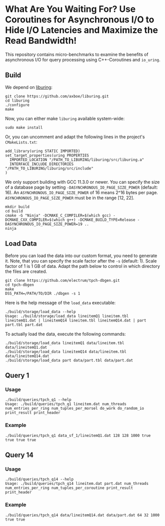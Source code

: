 # What Are You Waiting For? Use Coroutines for Asynchronous I/O to Hide I/O Latencies and Maximize the Read Bandwidth!

This repository contains micro-benchmarks to examine the benefits of asynchronous I/O for query processing using C++-Coroutines and `io_uring`.

## Build

We depend on [liburing](https://github.com/axboe/liburing):

```
git clone https://github.com/axboe/liburing.git
cd liburing
./configure
make
```

Now, you can either make `liburing` available system-wide:

```
sudo make install
```

Or, you can uncomment and adapt the following lines in the project's `CMakeLists.txt`:

```
add_library(uring STATIC IMPORTED)
set_target_properties(uring PROPERTIES
  IMPORTED_LOCATION "/PATH_TO_LIBURING/liburing/src/liburing.a"
  INTERFACE_INCLUDE_DIRECTORIES "/PATH_TO_LIBURING/liburing/src/include"
)
```

We only support building with GCC 11.3.0 or newer.
You can specify the size of a database page by setting `-DASYNCHRONOUS_IO_PAGE_SIZE_POWER` (default: 16).
An `ASYNCHRONOUS_IO_PAGE_SIZE_POWER` of 16 means 2^16 bytes per page.
`ASYNCHRONOUS_IO_PAGE_SIZE_POWER` must be in the range [12, 22].

```
mkdir build
cd build
cmake -G "Ninja" -DCMAKE_C_COMPILER=$(which gcc) -DCMAKE_CXX_COMPILER=$(which g++) -DCMAKE_BUILD_TYPE=Release -DASYNCHRONOUS_IO_PAGE_SIZE_POWER=19 ..
ninja
```

## Load Data

Before you can load the data into our custom format, you need to generate it.
Note, that you can specify the scale factor after the `-s` (default: 1).
Scale factor of 1 is 1 GB of data.
Adapt the path below to control in which directory the files are created.

```
git clone https://github.com/electrum/tpch-dbgen.git
cd tpch-dbgen
make
DSS_PATH=/PATH/TO/DIR ./dbgen -s 1
```

Here is the help message of the `load_data` executable:

```
./build/storage/load_data --help
Usage: ./build/storage/load_data lineitemQ1 lineitem.tbl lineitemQ1.dat | lineitemQ14 lineitem.tbl lineitemQ14.dat | part part.tbl part.dat
```

To actually load the data, execute the following commands:

```
./build/storage/load_data lineitemQ1 data/lineitem.tbl data/lineitemQ1.dat
./build/storage/load_data lineitemQ14 data/lineitem.tbl data/lineitemQ14.dat
./build/storage/load_data part data/part.tbl data/part.dat
```

## Query 1

### Usage

```
./build/queries/tpch_q1 --help
Usage: ./build/queries/tpch_q1 lineitem.dat num_threads num_entries_per_ring num_tuples_per_morsel do_work do_random_io print_result print_header
```

### Example

```
./build/queries/tpch_q1 data_sf_1/lineitemQ1.dat 128 128 1000 true true true true
```

## Query 14

### Usage

```
./build/queries/tpch_q14 --help
Usage: ./build/queries/tpch_q14 lineitem.dat part.dat num_threads num_entries_per_ring num_tuples_per_coroutine print_result print_header
```

### Example

```
./build/queries/tpch_q14 data/lineitemQ14.dat data/part.dat 64 32 1000 true true
```
